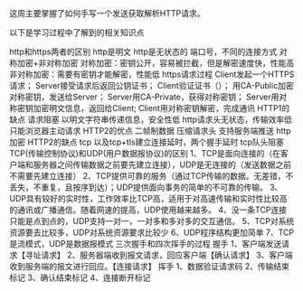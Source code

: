这周主要掌握了如何手写一个发送获取解析HTTP请求。

以下是学习过程中了解到的相关知识点

http和https两者的区别
	http是明文
	http是无状态的
	端口号，不同的连接方式
对称加密+非对称加密
	对称加密：密钥公开，容易被拦截，但是解密速度快，性能高
	非对称加密：需要有密钥才能解密，性能低
https请求过程
	Client发起一个HTTPS请求；
	Server接受请求后返回公钥证书；
	Client验证证书（）；
	用CA-Public加密对称密钥，发送给Server；
	Server用CA-Private，获得对称密钥；
	Server用对称密钥加密明文信息，返回给Client;
	Client用对称密钥解密，完成通讯
HTTP1的缺点
	请求阻塞
	以明文字符串传递信息，安全性低
	http请求头无状态，传输效率低
	只能浏览器主动请求
HTTP2的优点
	二帧制数据
	压缩请求头
	支持服务端推送
	http加密
HTTP2的缺点
	tcp 以及tcp+tls建立连接延时，两个握手延时
	tcp队头阻塞
TCP(传输控制协议)和UDP(用户数据报协议)的区别
	1、TCP是面向连接的（在客户端和服务器之间传输数据之前要先建立连接），UDP是无连接的（发送数据之前不需要先建立连接）
	2、TCP提供可靠的服务（通过TCP传输的数据。无差错，不丢失，不重复，且按序到达）；UDP提供面向事务的简单的不可靠的传输。
	3、UDP具有较好的实时性，工作效率比TCP高，适用于对高速传输和实时性比较高的通讯或广播通信。随着网速的提高，UDP使用越来越多。
	4、没一条TCP连接只能是点到点的，UDP支持一对一，一对多和多对多的交互通信。
	5、TCP对系统资源要去比较多，UDP对系统资源要求比较少
	6、UDP程序结构更加简单
	7、TCP是流模式，UDP是数据报模式
三次握手和四次挥手的过程
    握手
	1、客户端发送请求【寻址请求】
	2、服务器端收到报文请求，回应客户端【确认请求】
	3、客户端收到服务端的报文进行回应。【连接请求】
    挥手
	1、数据验证请求码
	2、传输结束标记
	3、确认结束标记
	4、连接断开标记